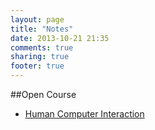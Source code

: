 ```yaml
---
layout: page
title: "Notes"
date: 2013-10-21 21:35
comments: true
sharing: true
footer: true
---
```


##Open Course

 - [Human Computer Interaction](/notes/open-course/hci.html)
